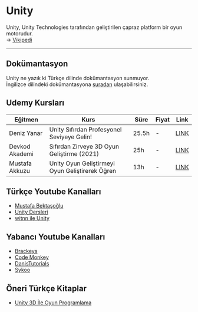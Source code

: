 # Unity
Unity, Unity Technologies tarafından geliştirilen çapraz platform bir oyun motorudur.  
-> [Vikipedi](https://tr.wikipedia.org/wiki/Unity_(oyun_motoru))

---

## Dokümantasyon
Unity ne yazık ki Türkçe dilinde dokümantasyon sunmuyor.  
İngilizce dilindeki dokümantasyona [şuradan](https://docs.unity3d.com) ulaşabilirsiniz.

## Udemy Kursları
| Eğitmen        | Kurs                                            | Süre  | Fiyat | Link                                                                                   |
| -------------- | ----------------------------------------------- | ----- | ----- | -------------------------------------------------------------------------------------- |
| Deniz Yanar    | Unity Sıfırdan Profesyonel Seviyeye Gelin!      | 25.5h | -     | [LINK](https://www.udemy.com/course/unity-dersi/)                                      |
| Devkod Akademi | Sıfırdan Zirveye 3D Oyun Geliştirme (2021)      | 25h   | -     | [LINK](https://www.udemy.com/course/unity-c-sfrdan-zirveye-2d3d-oyun-gelistirme-2021/) |
| Mustafa Akkuzu | Unity Oyun Geliştirmeyi Oyun Geliştirerek Öğren | 13h   | -     | [LINK](https://www.udemy.com/course/unity-oyun-gelistirme)                             |

## Türkçe Youtube Kanalları
* [Mustafa Bektaşoğlu](https://www.youtube.com/c/UnityKitapl%C4%B1%C4%9F%C4%B1)
* [Unity Dersleri](https://www.youtube.com/channel/UCJ7eRRXPNQ_K66oEcc07xlQ)
* [witnn ile Unity](https://www.youtube.com/c/witnnileUnity)

## Yabancı Youtube Kanalları
* [Brackeys](https://www.youtube.com/c/Brackeys)
* [Code Monkey](https://www.youtube.com/c/CodeMonkeyUnity)
* [DanisTutorials](https://www.youtube.com/c/DanisTutorials/featured)
* [Sykoo](https://www.youtube.com/c/Sykoo/videos)

## Öneri Türkçe Kitaplar
* [Unity 3D İle Oyun Programlama](https://www.dr.com.tr/Kitap/Unity-3d-Ile-Oyun-Programlama/Egitim-Basvuru/Bilgisayar/urunno=0000000724378)